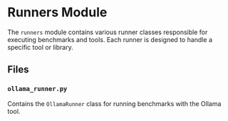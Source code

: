 # Runners Module

The `runners` module contains various runner classes responsible for executing benchmarks and tools. Each runner is designed to handle a specific tool or library.

## Files

### `ollama_runner.py`
Contains the `OllamaRunner` class for running benchmarks with the Ollama tool.
